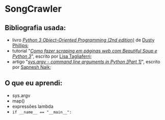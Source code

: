 # SongCrawler

## Bibliografia usada: 

* livro *[Python 3 Object-Oriented Programming (2nd edition)](https://www.packtpub.com/application-development/python-3-object-oriented-programming-second-edition)* de [Dusty Phillips](https://github.com/dusty-phillips);
* tutorial "*[Como fazer scraping em páginas web com Beautiful Soup e Python 3](https://www.digitalocean.com/community/tutorials/como-fazer-scraping-em-paginas-web-com-beautiful-soup-and-python-3-pt)*", escrito por [Lisa Tagliaferri](https://lisatagliaferri.org);
* artigo "*[sys.argv - command line arguments in Python [Part 1]](https://www.kerneldev.com/2018/09/01/command-line-arguments-using-python-sys-argv-part1/)*", escrito por [Sapnesh Naik](https://github.com/SapneshNaik);

## O que eu aprendi:

* sys.argv
* map()
* expressões lambda
* `if __name__ == "__main__":`
